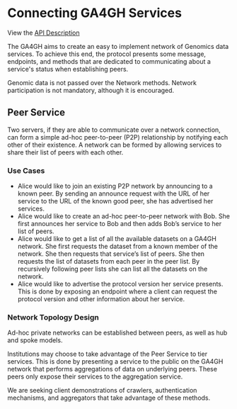Connecting GA4GH Services
=========================

View the [API Description](https://david4096.github.io/peer-service/)

The GA4GH aims to create an easy to implement network of Genomics data
services. To achieve this end, the protocol presents some message,
endpoints, and methods that are dedicated to communicating about a
service's status when establishing peers.

Genomic data is not passed over the Network methods. Network
participation is not mandatory, although it is encouraged.

Peer Service
------------

Two servers, if they are able to communicate over a network connection,
can form a simple ad-hoc peer-to-peer (P2P) relationship by notifying
each other of their existence. A network can be formed by allowing
services to share their list of peers with each other.

### Use Cases

-   Alice would like to join an existing P2P network by announcing to a
    known peer. By sending an announce request with the URL of her
    service to the URL of the known good peer, she has advertised
    her services.
-   Alice would like to create an ad-hoc peer-to-peer network with Bob.
    She first announces her service to Bob and then adds Bob’s service
    to her list of peers.
-   Alice would like to get a list of all the available datasets on a
    GA4GH network. She first requests the dataset from a known member of
    the network. She then requests that service’s list of peers. She
    then requests the list of datasets from each peer in the peer list.
    By recursively following peer lists she can list all the datasets on
    the network.
-   Alice would like to advertise the protocol version her
    service presents. This is done by exposing an endpoint where a
    client can request the protocol version and other information about
    her service.

### Network Topology Design

Ad-hoc private networks can be established between peers, as well as hub
and spoke models.

Institutions may choose to take advantage of the Peer Service to tier
services. This is done by presenting a service to the public on the
GA4GH network that performs aggregations of data on underlying peers.
These peers only expose their services to the aggregation service.

We are seeking client demonstrations of crawlers, authentication
mechanisms, and aggregators that take advantage of these methods.

